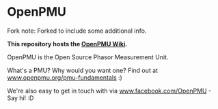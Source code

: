 # OpenPMU

Fork note: Forked to include some additional info.

**This repository hosts the [OpenPMU Wiki](https://github.com/OpenPMU/OpenPMU/wiki).**

OpenPMU is the Open Source Phasor Measurement Unit.

What's a PMU?  Why would you want one?  Find out at www.openpmu.org/pmu-fundamentals  :)

We're also easy to get in touch with via www.facebook.com/OpenPMU - Say hi!  :D
